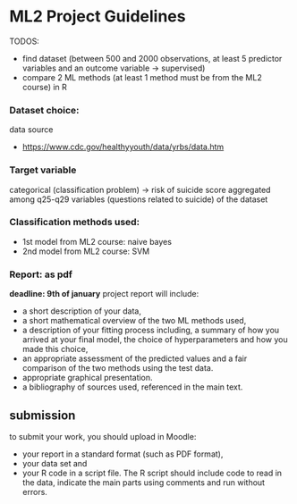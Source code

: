 # ML2 Project Guidelines

TODOS:
- find dataset (between 500 and 2000 observations, at least 5 predictor variables and an outcome variable -> supervised)
- compare 2 ML methods (at least 1 method must be from the ML2 course) in R

### Dataset choice:

data source
- https://www.cdc.gov/healthyyouth/data/yrbs/data.htm

### Target variable

categorical (classification problem)
-> risk of suicide score aggregated among q25-q29 variables (questions related to suicide) of the dataset

### Classification methods used:
- 1st model from ML2 course: naive bayes 
- 2nd model from ML2 course: SVM 

### Report: as pdf

**deadline: 9th of january**
 project report will include:
 
- a short description of your data,
- a short mathematical overview of the two ML methods used,
- a description of your fitting process including, a summary of how you arrived at your final model, the choice of hyperparameters and how you made this choice,
- an appropriate assessment of the predicted values and a fair comparison of the two methods using the test data.
- appropriate graphical presentation.
- a bibliography of sources used, referenced in the main text.

## submission
 to submit your work, you should upload in Moodle:
- your report in a standard format (such as PDF format),
- your data set and
- your R code in a script file. The R script should include code to read in the data, indicate the main parts using comments and run without errors.
